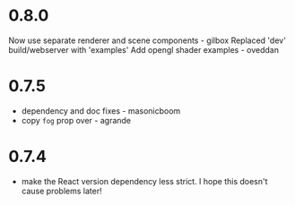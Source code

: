 0.8.0
=====
Now use separate renderer and scene components - gilbox
Replaced 'dev' build/webserver with 'examples'
Add opengl shader examples - oveddan

0.7.5
=====

* dependency and doc fixes - masonicboom
* copy `fog` prop over - agrande

0.7.4
=====

* make the React version dependency less strict. I hope this doesn't cause problems later!
